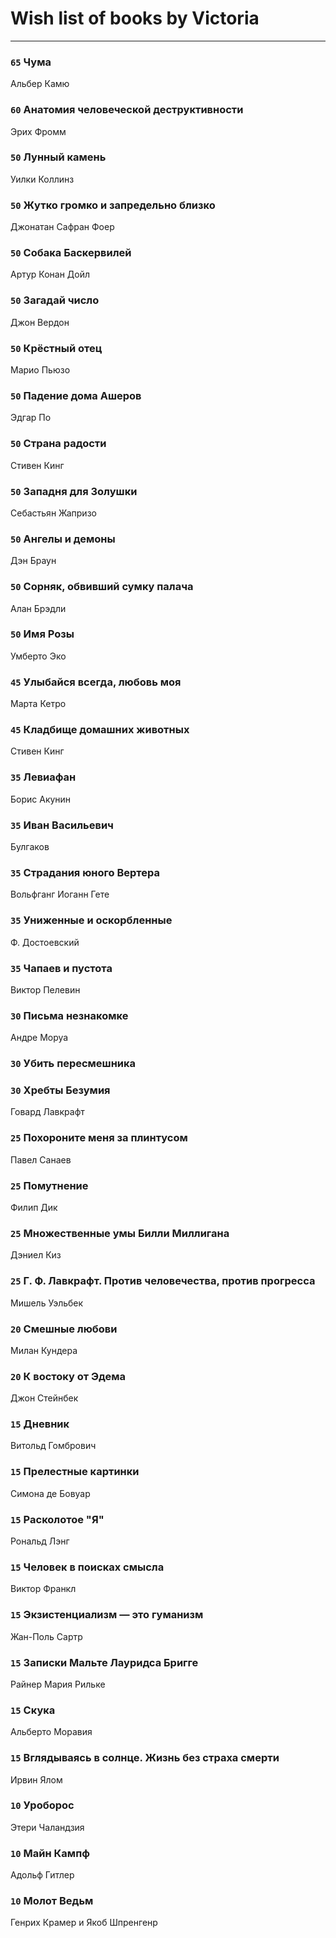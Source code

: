 # Wish list of books by Victoria
---

### `65` Чума
Альбер Камю

### `60` Анатомия человеческой деструктивности
Эрих Фромм

### `50` Лунный камень
Уилки Коллинз

### `50` Жутко громко и запредельно близко
Джонатан Сафран Фоер

### `50` Собака Баскервилей
Артур Конан Дойл

### `50` Загадай число
Джон Вердон

### `50` Крёстный отец
Марио Пьюзо

### `50` Падение дома Ашеров
Эдгар По

### `50` Страна радости
Стивен Кинг

### `50` Западня для Золушки
Себастьян Жапризо

### `50` Ангелы и демоны
Дэн Браун

### `50` Сорняк, обвивший сумку палача
Алан Брэдли

### `50` Имя Розы
Умберто Эко

### `45` Улыбайся всегда, любовь моя
Марта Кетро

### `45` Кладбище домашних животных
Стивен Кинг

### `35` Левиафан
Борис Акунин

### `35` Иван Васильевич
Булгаков

### `35` Страдания юного Вертера
Вольфганг Иоганн Гете

### `35` Униженные и оскорбленные
Ф. Достоевский

### `35` Чапаев и пустота
Виктор Пелевин

### `30` Письма незнакомке
Андре Моруа

### `30` Убить пересмешника

### `30` Хребты Безумия
Говард Лавкрафт

### `25` Похороните меня за плинтусом
Павел Санаев

### `25` Помутнение
Филип Дик

### `25` Множественные умы Билли Миллигана
Дэниел Киз

### `25` Г. Ф. Лавкрафт. Против человечества, против прогресса
Мишель Уэльбек

### `20` Смешные любови
Милан Кундера

### `20` К востоку от Эдема
Джон Стейнбек

### `15` Дневник
Витольд Гомбрович

### `15` Прелестные картинки
Симона де Бовуар

### `15` Расколотое "Я"
Рональд Лэнг

### `15` Человек в поисках смысла
Виктор Франкл

### `15` Экзистенциализм — это гуманизм
Жан-Поль Сартр

### `15` Записки Мальте Лауридса Бригге
Райнер Мария Рильке

### `15` Скука
Альберто Моравия

### `15` Вглядываясь в солнце. Жизнь без страха смерти
Ирвин Ялом

### `10` Уроборос
Этери Чаландзия

### `10` Майн Кампф
Адольф Гитлер

### `10` Молот Ведьм
Генрих Крамер и Якоб Шпренгенр

